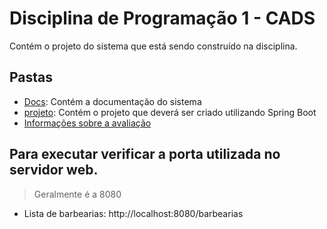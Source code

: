 # Disciplina de Programação 1 - CADS

Contém o projeto do sistema que está sendo construído na disciplina.

## Pastas
- [Docs](/docs/readme.md): Contém a documentação do sistema
- [projeto](/projeto): Contém o projeto que deverá ser criado utilizando Spring Boot
- [Informações sobre a avaliação](./docs/Avaliacao.md)

## Para executar verificar a porta utilizada no servidor web. 

> Geralmente é a 8080

- Lista de barbearias: http://localhost:8080/barbearias
